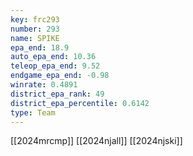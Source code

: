 ```yaml
---
key: frc293
number: 293
name: SPIKE
epa_end: 18.9
auto_epa_end: 10.36
teleop_epa_end: 9.52
endgame_epa_end: -0.98
winrate: 0.4891
district_epa_rank: 49
district_epa_percentile: 0.6142
type: Team
---
```

[[2024mrcmp]]
[[2024njall]]
[[2024njski]]
